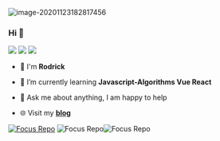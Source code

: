 ![image-20201123182817456](public/wallhaven-yjw7jk.png)

### Hi  👋

[![](https://badgen.net/badge/blog/檐上有月☽/?icon=sourcegraph&color=FFC83D)](https://rodrick.cn) [![](https://badgen.net/badge/github/Rodrick278/?icon=github&color=blue&label)](https://github.com/rodrick278/) [![](https://badgen.net/badge/yuque/yuque/?icon=telegram&color=34CE7B&label)](https://www.yuque.com/rodrick-miz0p)

- 🔭 I'm **Rodrick**

- 🌱 I’m currently learning  **Javascript-Algorithms Vue React**

- 💬 Ask me about anything, I am happy to help

- 🌐 Visit my **[blog](https://rodrick.cn/)**

  

[![Focus Repo](https://github-readme-stats.vercel.app/api/pin/?username=rodrick278&repo=rodrick278.github.io&show_owner=true&theme=material-palenight)](https://github.com/rodrick278/rodrick278.github.io)
![Focus Repo](https://github-readme-stats.anuraghazra1.vercel.app/api/top-langs/?username=rodrick278&layout=compact&theme=material-palenight)![Focus Repo](https://github-readme-stats.vercel.app/api?username=rodrick278&theme=material-palenight) 










